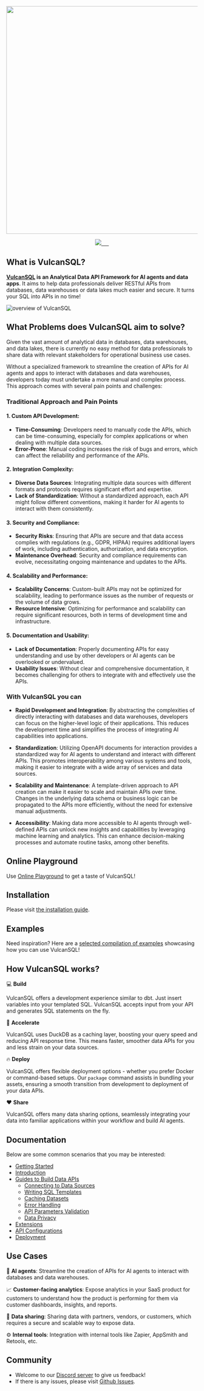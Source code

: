 <p align="center">
  <img src="https://i.imgur.com/9xLnLed.png" width="600" >
</p>

<p align="center">
  <a aria-label="Canner" href="https://cannerdata.com/">
    <img src="https://img.shields.io/badge/%F0%9F%A7%A1-Made%20by%20Canner-orange?style=for-the-badge">
  </a>
  <a aria-label="NPM version" href="https://www.npmjs.com/package/@vulcan-sql/core">
    <img alt="" src="https://img.shields.io/npm/v/@vulcan-sql/core?color=orange&style=for-the-badge">
  </a>
  <a aria-label="License" href="https://github.com/Canner/vulcan-sql/blob/develop/LICENSE">
    <img alt="" src="https://img.shields.io/github/license/canner/vulcan-sql?color=orange&style=for-the-badge">
  </a>
  <a aria-label="Join the community on GitHub" href="https://discord.gg/ztDz8DCmG4">
    <img alt="" src="https://img.shields.io/badge/-JOIN%20THE%20COMMUNITY-orange?style=for-the-badge&logo=discord&logoColor=white&labelColor=grey&logoWidth=20">
  </a>
  <a aria-label="Follow us" href="https://twitter.com/vulcansql">
    <img alt="" src="https://img.shields.io/badge/-@vulcansql-orange?style=for-the-badge&logo=twitter&logoColor=white&labelColor=gray&logoWidth=20">
  </a>
  <a href="https://img.shields.io/codecov/c/gh/Canner/vulcan-sql" > 
    <img alt="" src="https://img.shields.io/codecov/c/gh/Canner/vulcan-sql?style=for-the-badge&color=orange&labelColor=gray&logoColor=white&logoWidth=20"/> 
  </a>
</p>

## What is VulcanSQL?

**[VulcanSQL](https://vulcansql.com/) is an Analytical Data API Framework for AI agents and data apps**. It aims to help data professionals deliver RESTful APIs from databases, data warehouses or data lakes much easier and secure. It turns your SQL into APIs in no time!

![overview of VulcanSQL](https://i.imgur.com/JvCIZQ1.png)

## What Problems does VulcanSQL aim to solve?

Given the vast amount of analytical data in databases, data warehouses, and data lakes, there is currently no easy method for data professionals to share data with relevant stakeholders for operational business use cases.

Without a specialized framework to streamline the creation of APIs for AI agents and apps to interact with databases and data warehouses, developers today must undertake a more manual and complex process. This approach comes with several pain points and challenges:

### Traditional Approach and Pain Points

#### 1. Custom API Development:

  - **Time-Consuming**: Developers need to manually code the APIs, which can be time-consuming, especially for complex applications or when dealing with multiple data sources.
  - **Error-Prone**: Manual coding increases the risk of bugs and errors, which can affect the reliability and performance of the APIs.

#### 2. Integration Complexity:
  - **Diverse Data Sources**: Integrating multiple data sources with different formats and protocols requires significant effort and expertise.
  - **Lack of Standardization**: Without a standardized approach, each API might follow different conventions, making it harder for AI agents to interact with them consistently.

#### 3. Security and Compliance:
  - **Security Risks**: Ensuring that APIs are secure and that data access complies with regulations (e.g., GDPR, HIPAA) requires additional layers of work, including authentication, authorization, and data encryption.
  - **Maintenance Overhead**: Security and compliance requirements can evolve, necessitating ongoing maintenance and updates to the APIs.

#### 4. Scalability and Performance:
  - **Scalability Concerns**: Custom-built APIs may not be optimized for scalability, leading to performance issues as the number of requests or the volume of data grows.
  - **Resource Intensive**: Optimizing for performance and scalability can require significant resources, both in terms of development time and infrastructure.

#### 5. Documentation and Usability:
  - **Lack of Documentation**: Properly documenting APIs for easy understanding and use by other developers or AI agents can be overlooked or undervalued.
  - **Usability Issues**: Without clear and comprehensive documentation, it becomes challenging for others to integrate with and effectively use the APIs.

### With **VulcanSQL** you can

- **Rapid Development and Integration**: By abstracting the complexities of directly interacting with databases and data warehouses, developers can focus on the higher-level logic of their applications. This reduces the development time and simplifies the process of integrating AI capabilities into applications.

- **Standardization**: Utilizing OpenAPI documents for interaction provides a standardized way for AI agents to understand and interact with different APIs. This promotes interoperability among various systems and tools, making it easier to integrate with a wide array of services and data sources.

- **Scalability and Maintenance**: A template-driven approach to API creation can make it easier to scale and maintain APIs over time. Changes in the underlying data schema or business logic can be propagated to the APIs more efficiently, without the need for extensive manual adjustments.

- **Accessibility**: Making data more accessible to AI agents through well-defined APIs can unlock new insights and capabilities by leveraging machine learning and analytics. This can enhance decision-making processes and automate routine tasks, among other benefits.

## Online Playground

Use [Online Playground](https://codesandbox.io/p/sandbox/vulcansql-demo-wfd834) to get a taste of VulcanSQL!

## Installation

Please visit [the installation guide](https://vulcansql.com/docs/get-started/installation).

## Examples

Need inspiration? Here are a [selected compilation of examples](https://github.com/Canner/vulcan-sql-examples) showcasing how you can use VulcanSQL!

## How VulcanSQL works?

 💻 **Build**

VulcanSQL offers a development experience similar to dbt. Just insert variables into your templated SQL. VulcanSQL accepts input from your API and generates SQL statements on the fly.

🚀 **Accelerate**

VulcanSQL uses DuckDB as a caching layer, boosting your query speed and reducing API response time. This means faster, smoother data APIs for you and less strain on your data sources.

🔥 **Deploy**

VulcanSQL offers flexible deployment options - whether you prefer Docker or command-based setups. Our `package` command assists in bundling your assets, ensuring a smooth transition from development to deployment of your data APIs.

❤️ **Share**

VulcanSQL offers many data sharing options, seamlessly integrating your data into familiar applications within your workflow and build AI agents.

## Documentation

Below are some common scenarios that you may be interested:

- [Getting Started](https://vulcansql.com/docs/get-started/first-api)
- [Introduction](https://vulcansql.com/docs/intro)
- [Guides to Build Data APIs](https://vulcansql.com/docs/develop/init)
  - [Connecting to Data Sources](https://vulcansql.com/docs/connectors/overview)
  - [Writing SQL Templates](https://vulcansql.com/docs/develop/overview)
  - [Caching Datasets](https://vulcansql.com/docs/develop/cache)
  - [Error Handling](https://vulcansql.com/docs/develop/error)
  - [API Parameters Validation](https://vulcansql.com/docs/develop/validator)
  - [Data Privacy](https://vulcansql.com/docs/data-privacy/overview)
- [Extensions](https://vulcansql.com/docs/extensions/overview)
- [API Configurations](https://vulcansql.com/docs/api-plugin/overview)
- [Deployment](https://vulcansql.com/docs/deployment)

## Use Cases

🤖 **AI agents**: Streamline the creation of APIs for AI agents to interact with databases and data warehouses.

📈 **Customer-facing analytics**: Expose analytics in your SaaS product for customers to understand how the product is performing for them via customer dashboards, insights, and reports.

👏 **Data sharing**: Sharing data with partners, vendors, or customers, which requires a secure and scalable way to expose data.

⚙️ **Internal tools**: Integration with internal tools like Zapier, AppSmith and Retools, etc.

## Community

- Welcome to our [Discord server](https://discord.gg/ztDz8DCmG4) to give us feedback!
- If there is any issues, please visit [Github Issues](https://github.com/Canner/vulcan-sql/issues).
